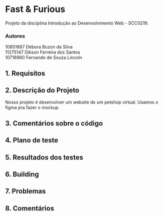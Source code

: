 # Fast & Furious
Projeto da disciplina Introdução ao Desenvolvimento Web - SCC0219.

### Autores
10851687	Débora Buzon da Silva <br>
11275147	Dikson Ferreira dos Santos <br>
10716960	Fernando de Souza Lincoln <br>


## 1. Requisitos
## 2. Descrição do Projeto
Nosso projeto é desenvolver um website de um petshop virtual. Usamos o figma pra fazer o mockup.
## 3. Comentários sobre o código
## 4. Plano de teste
## 5. Resultados dos testes
## 6. Building
## 7. Problemas
## 8. Comentários

